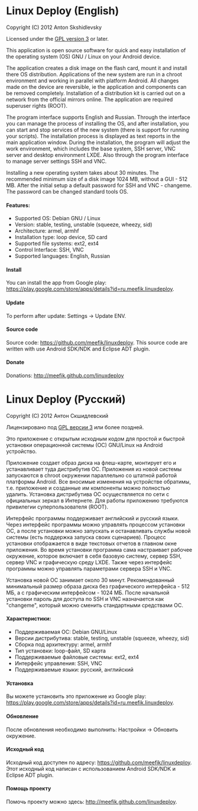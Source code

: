 Linux Deploy (English)
=====================

Copyright (C) 2012  Anton Skshidlevsky

Licensed under the [GPL version 3](http://www.gnu.org/licenses/) or later.

This application is open source software for quick and easy installation of the operating system (OS) GNU / Linux on your Android device.

The application creates a disk image on the flash card, mount it and install there OS distribution. Applications of the new system are run in a chroot environment and working in parallel with platform Android. All changes made on the device are reversible, ie the application and components can be removed completely. Installation of a distribution kit is carried out on a network from the official mirrors online. The application are required superuser rights (ROOT).

The program interface supports English and Russian. Through the interface you can manage the process of installing the OS, and after installation, you can start and stop services of the new system (there is support for running your scripts). The installation process is displayed as text reports in the main application window. During the installation, the program will adjust the work environment, which includes the base system, SSH server, VNC server and desktop environment LXDE. Also through the program interface to manage server settings SSH and VNC.

Installing a new operating system takes about 30 minutes. The recommended minimum size of a disk image 1024 MB, without a GUI - 512 MB. After the initial setup a default password for SSH and VNC - changeme. The password can be changed standard tools OS.

#### Features: ####
* Supported OS: Debian GNU / Linux
* Version: stable, testing, unstable (squeeze, wheezy, sid)
* Architecture: armel, armhf
* Installation type: loop device, SD card
* Supported file systems: ext2, ext4
* Control Interface: SSH, VNC
* Supported languages: English, Russian

#### Install ####
You can install the app from Google play: <https://play.google.com/store/apps/details?id=ru.meefik.linuxdeploy>.

#### Update ####
To perform after update: Settings -> Update ENV.

#### Source code ####
Source code: <https://github.com/meefik/linuxdeploy>. This source code are written with use Android SDK/NDK and Eclipse ADT plugin.

#### Donate ####
Donations: <http://meefik.github.com/linuxdeploy>


Linux Deploy (Русский)
======================

Copyright (C) 2012  Антон Скшидлевский

Лицензировано под [GPL версии 3](http://www.gnu.org/licenses/) или более поздней.

Это приложение с открытым исходным кодом для простой и быстрой установки операционной системы (ОС) GNU/Linux на Android устройство.

Приложение создает образ диска на флеш-карте, монтирует его и устанавливает туда дистрибутив ОС. Приложения из новой системы запускаются в chroot окружении параллельно со штатной работой платформы Android. Все вносимые изменения на устройстве обратимы, т.е. приложение и созданные им компоненты можно полностью удалить. Установка дистрибутива ОС осуществляется по сети с официальных зеркал в Интернете. Для работы приложению требуются привилегии суперпользователя (ROOT).

Интерфейс программы поддерживает английский и русский языки. Через интерфейс программы можно управлять процессом установки ОС, а после установки можно запускать и останавливать службы новой системы (есть поддержка запуска своих сценариев). Процесс установки отображается в виде текстовых отчетов в главном окне приложения. Во время установки программа сама настраивает рабочее окружение, которое включает в себя базовую систему, сервер SSH, сервер VNC и графическую среду LXDE. Также через интерфейс программы можно управлять параметрами сервера SSH и VNC.

Установка новой ОС занимает около 30 минут. Рекомендованный минимальный размер образа диска без графического интерфейса - 512 МБ, а с графическим интерфейсом - 1024 МБ. После начальной установки пароль для доступа по SSH и VNC назначается как "changeme", который можно сменить стандартными средствами ОС.

#### Характеристики: ####
* Поддерживаемая ОС: Debian GNU/Linux
* Версии дистрибутива: stable, testing, unstable (squeeze, wheezy, sid)
* Сборка под архитектуру: armel, armhf
* Тип установки: loop-файл, SD карта
* Поддерживаемые файловые системы: ext2, ext4
* Интерфейс управления: SSH, VNC
* Поддерживаемые языки: русский, английский

#### Установка ####

Вы можете установить это приложение из Google play: <https://play.google.com/store/apps/details?id=ru.meefik.linuxdeploy>.

#### Обновление ####

После обновления необходимо выполнить: Настройки -> Обновить окружение.

#### Исходный код ####

Исходный код доступен по адресу: <https://github.com/meefik/linuxdeploy>. Этот исходный код написан с использованием Android SDK/NDK и Eclipse ADT plugin.

#### Помощь проекту ####

Помочь проекту можно здесь: <http://meefik.github.com/linuxdeploy>.

